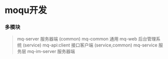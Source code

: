 # moqu开发

### 多模块
> mq-server 服务器端  (common)
> mq-common 通用
> mq-web  后台管理系统 (service)
> mq-api:client  接口客户端 (service,common)
> mq-service  服务层
> mq-im-server  服务器端